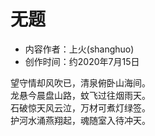 # 无题

- 内容作者：上火(shanghuo)
- 创作时间：约2020年7月15日

望守情却风吹已，清泉俯卧山海间。  
龙悬今晨盘山路，蚊飞过往烟雨天。  
石破惊天风云泣，万材可煮灯绿签。  
护河水涌燕翔起，魂随室入待冲天。  
